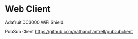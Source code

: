 Web Client
==========

Adafruit CC3000 WiFi Shield.

PubSub Client
https://github.com/nathanchantrell/pubsubclient
